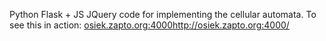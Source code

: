 Python Flask + JS JQuery code for implementing the cellular automata.
To see this in action: [osiek.zapto.org:4000](http://osiek.zapto.org:4000/)http://osiek.zapto.org:4000/
